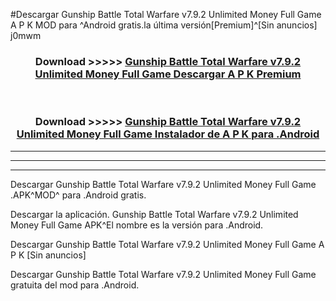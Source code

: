#Descargar Gunship Battle Total Warfare v7.9.2 Unlimited Money Full Game  A P K MOD para ^Android gratis.la última versión[Premium]^[Sin anuncios] j0mwm



<div align="center">
<h3>Download >>>>> <a href="https://es-web.web.app/?es= Gunship Battle Total Warfare v7.9.2 Unlimited Money Full Game ">Gunship Battle Total Warfare v7.9.2 Unlimited Money Full Game  Descargar A P K Premium</a></h3><br>

<h3>Download >>>>> <a href="https://es-web.web.app/?es= Gunship Battle Total Warfare v7.9.2 Unlimited Money Full Game ">Gunship Battle Total Warfare v7.9.2 Unlimited Money Full Game  Instalador de A P K para .Android</a></h3>
</div>


----------------------------------------------------------

----------------------------------------------------------

----------------------------------------------------------

Descargar Gunship Battle Total Warfare v7.9.2 Unlimited Money Full Game  .APK^MOD^ para .Android gratis.

Descargar la aplicación. Gunship Battle Total Warfare v7.9.2 Unlimited Money Full Game  APK^El nombre es la versión para .Android.

Descargar Gunship Battle Total Warfare v7.9.2 Unlimited Money Full Game  A P K [Sin anuncios]

Descargar Gunship Battle Total Warfare v7.9.2 Unlimited Money Full Game  gratuita del mod para .Android.
